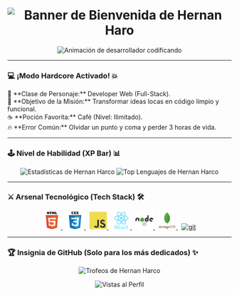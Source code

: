 <h1 align="center">
  <img src="https://capsule-render.vercel.app/api?type=waving&color=3670F7&height=180&section=header&text=HERNAN%20HARO&fontSize=50&fontColor=ffffff&animation=fadeIn&desc=Full-Stack%20Web%20Dev%20|%20Codificando%20Memes%20y%20Webs!&descAlign=60&descAlignY=60" alt="Banner de Bienvenida de Hernan Haro" />
</h1>

<p align="center">
  <img src="./perfil_animado.gif" alt="Animación de desarrollador codificando" width="50%"> 
</p>

---

### 💻 ¡Modo Hardcore Activado! 💥

<p align="left">
  👾 **Clase de Personaje:** Developer Web (Full-Stack).
  <br>
  🥇 **Objetivo de la Misión:** Transformar ideas locas en código limpio y funcional.
  <br>
  ☕ **Poción Favorita:** Café (Nivel: Ilimitado).
  <br>
  🔥 **Error Común:** Olvidar un punto y coma y perder 3 horas de vida.
</p>

---

### 🕹️ Nivel de Habilidad (XP Bar) 📊

<p align="center">
  <img src="https://github-readme-stats.vercel.app/api?username=hernanharco&show_icons=true&theme=gotham&hide_border=true&include_all_commits=true&count_private=true&title_color=3670F7&icon_color=3670F7" alt="Estadísticas de Hernan Harco" width="48%"/>

  <img src="https://github-readme-stats.vercel.app/api/top-langs/?username=hernanharco&layout=compact&langs_count=6&theme=gotham&hide_border=true&title_color=3670F7&icon_color=3670F7" alt="Top Lenguajes de Hernan Harco" width="48%" />
</p>

---

### ⚔️ Arsenal Tecnológico (Tech Stack) 🛠️

<p align="center">
  <a href="https://developer.mozilla.org/es/docs/Web/HTML" target="_blank" rel="noreferrer"> <img src="https://raw.githubusercontent.com/devicons/devicon/master/icons/html5/html5-original-wordmark.svg" alt="html5" width="40" height="40"/> </a> &nbsp;
  <a href="https://www.w3schools.com/css/" target="_blank" rel="noreferrer"> <img src="https://raw.githubusercontent.com/devicons/devicon/master/icons/css3/css3-original-wordmark.svg" alt="css3" width="40" height="40"/> </a> &nbsp;
  <a href="https://developer.mozilla.org/en-US/docs/Web/JavaScript" target="_blank" rel="noreferrer"> <img src="https://raw.githubusercontent.com/devicons/devicon/master/icons/javascript/javascript-original.svg" alt="javascript" width="40" height="40"/> </a> &nbsp;
  <a href="https://reactjs.org/" target="_blank" rel="noreferrer"> <img src="https://raw.githubusercontent.com/devicons/devicon/master/icons/react/react-original-wordmark.svg" alt="react" width="40" height="40"/> </a> &nbsp;
  <a href="https://nodejs.org" target="_blank" rel="noreferrer"> <img src="https://raw.githubusercontent.com/devicons/devicon/master/icons/nodejs/nodejs-original-wordmark.svg" alt="nodejs" width="40" height="40"/> </a> &nbsp;
  <a href="https://www.mongodb.com/" target="_blank" rel="noreferrer"> <img src="https://raw.githubusercontent.com/devicons/devicon/master/icons/mongodb/mongodb-original-wordmark.svg" alt="mongodb" width="40" height="40"/> </a> &nbsp;
  <a href="https://git-scm.com/" target="_blank" rel="noreferrer"> <img src="https://www.vectorlogo.zone/logos/git-scm/git-scm-icon.svg" alt="git" width="40" height="40"/> </a>
</p>

---

### 🏆 Insignia de GitHub (Solo para los más dedicados) ✨

<p align="center">
  <img src="https://github-profile-trophy.vercel.app/?username=hernanharco&theme=flat" alt="Trofeos de Hernan Harco" />
</p>

<div align="center">
  <img src="https://komarev.com/ghpvc/?username=hernanharco&style=for-the-badge&color=3670F7" alt="Vistas al Perfil" />
</div>
